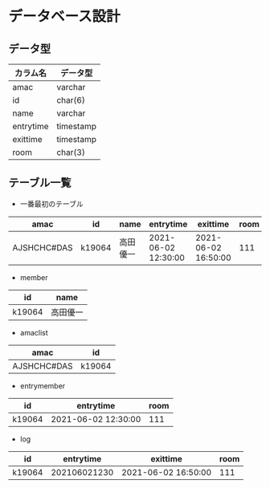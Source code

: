 # **データベース設計**

## データ型
|  カラム名  |  データ型  |
|----|----|
|  amac  |  varchar  |
| id | char(6) |
| name | varchar |
| entrytime | timestamp |
| exittime | timestamp |
| room | char(3) |


## テーブル一覧
* 一番最初のテーブル　

|  amac |  id  |  name  |  entrytime  |  exittime  | room |
| ---- | ---- |----|----|----|----|
|  AJSHCHC#DAS  |  k19064  |  高田優一  |   2021-06-02 12:30:00 | 2021-06-02 16:50:00 |  111 |

* member

| id | name |
|----|----|
| k19064 | 高田優一 |

* amaclist

| amac | id |
|----|----|
| AJSHCHC#DAS | k19064 |        

* entrymember

| id | entrytime | room |
|----|----|----|
| k19064 | 2021-06-02 12:30:00 | 111 |

* log

| id | entrytime | exittime |room |
|----|----|----|----|
| k19064 | 202106021230 | 2021-06-02 16:50:00 | 111 |
